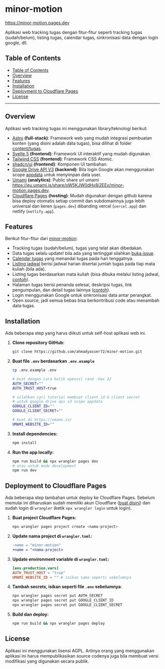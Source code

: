 # minor-motion

https://minor-motion.pages.dev

Aplikasi web tracking tugas dengan fitur-fitur seperti tracking tugas (sudah/belum), listing tugas, calendar tugas, sinkronisasi data dengan login google, dll.

## Table of Contents

- [Table of Contents](#table-of-contents)
- [Overview](#overview)
- [Features](#features)
- [Installation](#installation)
- [Deployment to Cloudflare Pages](#deployment-to-cloudflare-pages)
- [License](#license)

---

## Overview

Aplikasi web tracking tugas ini menggunakan library/teknologi berikut:

- [Astro](https://astro.build/) **(full-stack)**: Framework web yang mudah integrasi pembuatan konten (yang disini adalah data tugas), bisa dilihat di folder [content/tugas](./src/content/tugas).
- [Svelte 5](https://svelte.dev/) **(frontend)**: Framework UI interaktif yang mudah digunakan.
- [Tailwind CSS](https://tailwindcss.com/) **(frontend)**: Framework CSS Atomic.
- [shadcn/ui](https://ui.shadcn.com/) **(frontend)**: Komponen UI tambahan.
- [Google Drive API V3](https://developers.google.com/drive/api/reference/rest/v3) **(backend)**: Bila login Google akan menggunakan scope [appdata](https://developers.google.com/drive/api/guides/appdata) untuk menyimpan data user.
- [Umami](https://umami.is/) **(analytics)**: Public share url umami https://eu.umami.is/share/oW5KJW0dHx8i2EEx/minor-motion.pages.dev.
- [Cloudflare Pages](https://pages.cloudflare.com/) **(hosting)**: Mudah digunakan dengan github karena bisa deploy otomatis setiap commit dan subdomainnya juga lebih universal dan keren (`pages.dev`) dibanding vercel (`vercel.app`) dan netlify (`netlify.app`).

## Features

Berikut fitur-fitur dari [minor-motion](https://minor-motion.pages.dev):

- Tracking tugas (sudah/belum), tugas yang telat akan dibedakan.
- Data tugas selalu update! bila ada yang tertinggal silahkan [buka issue](https://github.com/ahmadyasser72/minor-motion/issues/new).
- [Calendar tugas](https://minor-motion.pages.dev/calendar) yang menandai tugas pada hari tenggatnya.
- [Listing jadwal](https://minor-motion.pages.dev/jadwal) berisi jadwal harian disertai jumlah tugas pada tiap mata kuliah (bila ada).
- Listing tugas berdasarkan mata kuliah (bisa dibuka melalui listing jadwal, [contoh](https://minor-motion.pages.dev/tugas/pbo-2/)).
- Halaman tugas berisi penanda selesai, deskripsi tugas, link pengumpulan, dan detail tugas lainnya ([contoh](https://minor-motion.pages.dev/tugas/pbo-2/latihan-1)).
- Login menggunakan Google untuk sinkronisasi data antar perangkat.
- Open source, jadi semua bebas bisa berkontribusi code atau menambah data tugas.

## Installation

Ada beberapa step yang harus diikuti untuk self-host aplikasi web ini.

1. **Clone repository GitHub:**

   ```bash
   git clone https://github.com/ahmadyasser72/minor-motion.git
   ```

2. **Buat file `.env` berdasarkan `.env.example`**

   ```bash
   cp .env.example .env
   ```

   ```bash
   # buat dengan cara ketik openssl rand -hex 32
   AUTH_SECRET=""
   AUTH_TRUST_HOST=true

   # silahkan cari tutorial membuat client id & client secret
   # untuk google drive api v3 scope appdata
   GOOGLE_CLIENT_ID=""
   GOOGLE_CLIENT_SECRET=""

   # buat di https://umami.is/
   UMAMI_WEBSITE_ID=""
   ```

3. **Install dependencies:**

   ```bash
   npm install
   ```

4. **Run the app locally:**

   ```bash
   npm run build && npx wrangler pages dev
   # atau untuk mode development
   npm run dev
   ```

## Deployment to Cloudflare Pages

Ada beberapa step tambahan untuk deploy ke Cloudflare Pages. Sebelum memulai ini diharuskan sudah memiliki akun Cloudflare ([buat disini](https://dash.cloudflare.com/)) dan sudah login di `wrangler` (ketik `npx wrangler login` untuk login).

1. **Buat project Cloudflare Pages:**

   ```bash
   npx wrangler pages project create <nama-project>
   ```

2. **Update nama project di `wrangler.toml`:**

   ```diff
   -name = "minor-motion"
   +name = "<nama-project>
   ```

3. **Update environment variable di `wrangler.toml`:**

   ```toml
   [env.production.vars]
   AUTH_TRUST_HOST = "true"
   UMAMI_WEBSITE_ID = "" # isikan sama seperti sebelumnya
   ```

4. **Tambah secrets, isikan seperti file `.env` sebelumnya**:

   ```bash
   npx wrangler pages secret put AUTH_SECRET
   npx wrangler pages secret put GOOGLE_CLIENT_ID
   npx wrangler pages secret put GOOGLE_CLIENT_SECRET
   ```

5. **Build dan deploy:**

   ```bash
   npm run build && npx wrangler pages deploy
   ```

## License

Aplikasi ini menggunakan lisensi AGPL. Artinya orang yang menggunakan aplikasi ini harus mempublikasikan source codenya juga bila membuat versi modifikasi yang digunakan secara publik.
